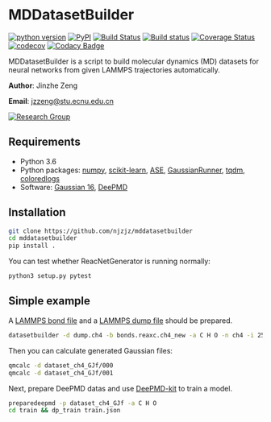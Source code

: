 # MDDatasetBuilder
[![python version](https://img.shields.io/pypi/pyversions/mddatasetbuilder.svg?logo=python&logoColor=white)](https://pypi.org/project/mddatasetbuilder)
[![PyPI](https://img.shields.io/pypi/v/mddatasetbuilder.svg)](https://pypi.org/project/mddatasetbuilder)
[![Build Status](https://travis-ci.com/njzjz/mddatasetbuilder.svg?branch=master)](https://travis-ci.com/njzjz/mddatasetbuilder)
[![Build status](https://ci.appveyor.com/api/projects/status/g8xcvg6wjb7eg8k5?svg=true)](https://ci.appveyor.com/project/njzjz52847/mddatasetbuilder)
[![Coverage Status](https://coveralls.io/repos/github/njzjz/mddatasetbuilder/badge.svg?branch=master)](https://coveralls.io/github/njzjz/mddatasetbuilder?branch=master)
[![codecov](https://codecov.io/gh/njzjz/mddatasetbuilder/branch/master/graph/badge.svg)](https://codecov.io/gh/njzjz/mddatasetbuilder)
[![Codacy Badge](https://api.codacy.com/project/badge/Grade/924ce85b916040079fb453785ec673f9)](https://www.codacy.com/app/jzzeng/mddatasetbuilder?utm_source=github.com&amp;utm_medium=referral&amp;utm_content=njzjz/mddatasetbuilder&amp;utm_campaign=Badge_Grade)

MDDatasetBuilder is a script to build molecular dynamics (MD) datasets for neural networks from given LAMMPS trajectories automatically.

**Author**: Jinzhe Zeng

**Email**: jzzeng@stu.ecnu.edu.cn

[![Research Group](https://img.shields.io/website-up-down-green-red/http/computchem.cn.svg?label=Research%20Group)](http://computechem.cn)

## Requirements
* Python 3.6
* Python packages: [numpy](https://github.com/numpy/numpy), [scikit-learn](https://github.com/scikit-learn/scikit-learn), [ASE](https://gitlab.com/ase/ase), [GaussianRunner](https://github.com/njzjz/gaussianrunner), [tqdm](https://github.com/tqdm/tqdm), [coloredlogs](https://github.com/xolox/python-coloredlogs)
* Software: [Gaussian 16](http://gaussian.com/), [DeePMD](https://github.com/deepmodeling/deepmd-kit)

## Installation

```sh
git clone https://github.com/njzjz/mddatasetbuilder
cd mddatasetbuilder
pip install .
```

You can test whether ReacNetGenerator is running normally:
```sh
python3 setup.py pytest
```

## Simple example

A [LAMMPS bond file](http://lammps.sandia.gov/doc/fix_reax_bonds.html) and a [LAMMPS dump file](https://lammps.sandia.gov/doc/dump.html) should be prepared.

```bash
datasetbuilder -d dump.ch4 -b bonds.reaxc.ch4_new -a C H O -n ch4 -i 25
```

Then you can calculate generated Gaussian files:

```bash
qmcalc -d dataset_ch4_GJf/000
qmcalc -d dataset_ch4_GJf/001
```

Next, prepare DeePMD datas and use [DeePMD-kit](https://github.com/deepmodeling/deepmd-kit) to train a model.

```bash
preparedeepmd -p dataset_ch4_GJf -a C H O
cd train && dp_train train.json
```